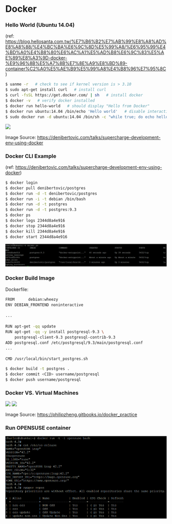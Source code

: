 # Docker

### Hello World (Ubuntu 14.04)
(ref: https://blog.hellosanta.com.tw/%E7%B6%B2%E7%AB%99%E8%A8%AD%E8%A8%88/%E4%BC%BA%E6%9C%8D%E5%99%A8/%E6%95%99%E4%BD%A0%E4%B8%80%E6%AC%A1%E5%AD%B8%E6%9C%83%E5%AE%89%E8%A3%9D-docker-%E9%96%8B%E5%A7%8B%E7%8E%A9%E8%BD%89-container%C2%A0%E5%AE%B9%E5%99%A8%E4%B8%96%E7%95%8C)

```sh
$ uanme -r   # check to see if kernel version is > 3.10
$ sudo apt-get install curl   # install curl
$ curl -fsSL https://get.docker.com/ | sh   # install docker
$ docker -v   # verify docker installed
$ docker run hello-world   # should display "Hello from Docker"
$ docker run ubuntu:14.04 /bin/echo 'Hello world'   # disable interactive mode
$ sudo docker run -d ubuntu:14.04 /bin/sh -c "while true; do echo hello world; sleep 1; done"   # daemonized execution
```
![](https://denibertovic.com/talks/supercharge-development-env-using-docker/img/docker-flow.png)

Image Source: https://denibertovic.com/talks/supercharge-development-env-using-docker

### Docker CLI Example
(ref: https://denibertovic.com/talks/supercharge-development-env-using-docker)

```sh
$ docker login
$ docker pull denibertovic/postgres
$ docker run -d -t denibertovic/postgres
$ docker run -i -t debian /bin/bash
$ docker run -d -t postgres
$ docker run -d -t postgres:9.3
$ docker ps
$ docker logs 2344d8a4e916
$ docker stop 2344d8a4e916
$ docker kill 2344d8a4e916
$ docker start 2344d8a4e916
```
![](docker_ps.PNG)

### Docker Build Image

Dockerfile:
```sh
FROM      debian:wheezy
ENV DEBIAN_FRONTEND noninteractive

...

RUN apt-get -qq update
RUN apt-get -qq -y install postgresql-9.3 \
    postgresql-client-9.3 postgresql-contrib-9.3
ADD postgresql.conf /etc/postgresql/9.3/main/postgresql.conf
...

CMD /usr/local/bin/start_postgres.sh
```
```sh
$ docker build -t postgres .
$ docker commit <CID> username/postgresql
$ docker push username/postgresql
```
### Docker VS. Virtual Machines

![](https://philipzheng.gitbooks.io/docker_practice/_images/virtualization.png)
![](https://philipzheng.gitbooks.io/docker_practice/_images/docker.png)

Image Source: https://philipzheng.gitbooks.io/docker_practice

### Run OPENSUSE container

![](docker_opensuse.PNG)
